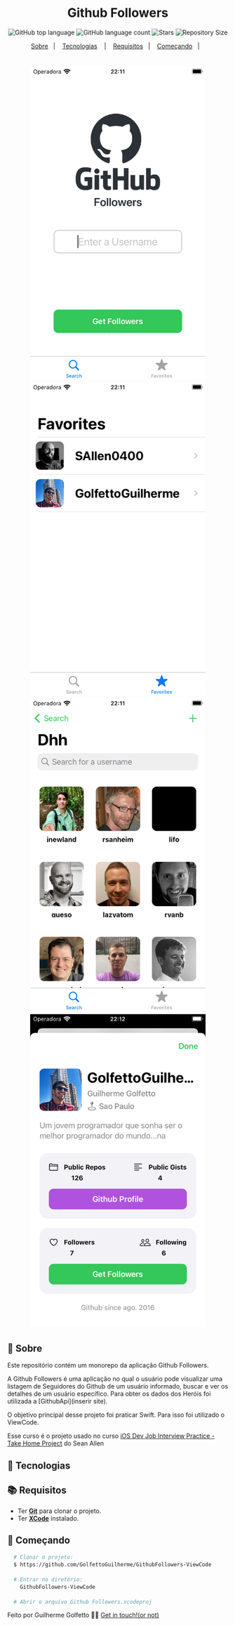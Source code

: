 <h1 align="center">Github Followers</h1>

<p align="center">
  <img alt="GitHub top language" src="https://img.shields.io/github/languages/top/GolfettoGuilherme/GithubFollowers-ViewCode">
  <img alt="GitHub language count" src="https://img.shields.io/github/languages/count/GolfettoGuilherme/GithubFollowers-ViewCode">
  <img alt="Stars" src="https://img.shields.io/github/stars/GolfettoGuilherme/GithubFollowers-ViewCode">
  <img alt="Repository Size" src="https://img.shields.io/github/repo-size/GolfettoGuilherme/GithubFollowers-ViewCode">
</p>

<p align="center">
  <a href="#page_with_curl-sobre">Sobre</a>&nbsp;&nbsp;&nbsp;|&nbsp;&nbsp;&nbsp;
  <a href="#hammer-iniciando-mobile">Tecnologias</a>
  &nbsp;&nbsp;&nbsp;|&nbsp;&nbsp;&nbsp;
  <a href="#books-requisitos">Requisitos</a>&nbsp;&nbsp;&nbsp;|&nbsp;&nbsp;&nbsp;
  <a href="#rocket-começando">Começando</a>&nbsp;&nbsp;&nbsp;|&nbsp;&nbsp;&nbsp;
</p>

<h1 align="center">
  <img alt="Home" src="https://github.com/GolfettoGuilherme/GithubFollowers-ViewCode/blob/main/Assets/home.png" width="400" />
  <img alt="Favorites" src="https://github.com/GolfettoGuilherme/GithubFollowers-ViewCode/blob/main/Assets/favorites.png" width="400" />
  <img alt="List" src="https://github.com/GolfettoGuilherme/GithubFollowers-ViewCode/blob/main/Assets/list.png" width="400" />
  <img alt="Details" src="https://github.com/GolfettoGuilherme/GithubFollowers-ViewCode/blob/main/Assets/details.png" width="400" />
</h1>

## :page_with_curl: Sobre
Este repositório contém um monorepo da aplicação Github Followers.

A Github Followers é uma aplicação no qual o usuário pode visualizar uma listagem de Seguidores do Github de um usuário informado, buscar e ver os detalhes de um usuário específico. Para obter os dados dos Heróis foi utilizada a [GithubApi](inserir site).

O objetivo principal desse projeto foi praticar Swift. Para isso foi utilizado o ViewCode.

Esse curso é o projeto usado no curso [iOS Dev Job Interview Practice - Take Home Project](https://seanallen.teachable.com/) do Sean Allen

## :hammer: Tecnologias


## :books: Requisitos
- Ter [**Git**](https://git-scm.com/) para clonar o projeto.
- Ter [**XCode**](https://developer.apple.com/xcode/) instalado.


## :rocket: Começando
``` bash
  # Clonar o projeto:
  $ https://github.com/GolfettoGuilherme/GithubFollowers-ViewCode

  # Entrar no diretório:
    GithubFollowers-ViewCode
  
  # Abrir o arquivo Github Followers.xcodeproj
```

Feito por Guilherme Golfetto 👋🏻 [Get in touch!(or not)](https://github.com/GolfettoGuilherme)
